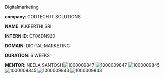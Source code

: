Digitalmarketing

**company**: CODTECH IT SOLUTIONS

**NAME**: K.KEERTHI SRI

**INTERN ID**: CT06DN920

**DOMAIN**: DIGITAL MARKETING 

**DURATION**: 6 WEEKS 

**MENTOR**: NEELA SANTOSH![1000009847](https://github.com/user-attachments/assets/3b245715-bf7f-4fec-be70-8dcfeec919fb)
![1000009847](https://github.com/user-attachments/assets/3b245715-bf7f-4fec-be70-8dcfeec919fb)
![1000009845](https://github.com/user-attachments/assets/3ddeecaf-04ec-4948-a8db-bf15df2486c6)
![1000009845](https://github.com/user-attachments/assets/3ddeecaf-04ec-4948-a8db-bf15df2486c6)
![1000009843](https://github.com/user-attachments/assets/2c2a71f7-3099-405c-8a5e-9c2d4455d9f4)
![1000009843](https://github.com/user-attachments/assets/2c2a71f7-3099-405c-8a5e-9c2d4455d9f4)
